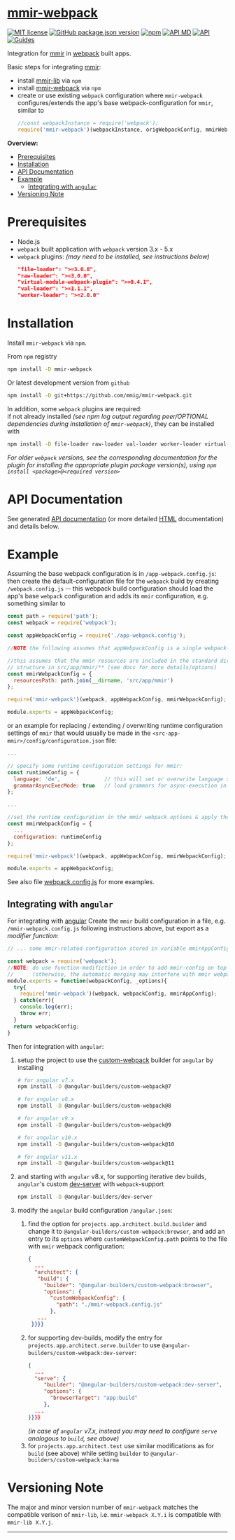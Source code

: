 [mmir-webpack][0]
==============

[![MIT license](https://img.shields.io/badge/License-MIT-green.svg)](https://opensource.org/licenses/MIT)
[![GitHub package.json version](https://img.shields.io/github/package-json/v/mmig/mmir-webpack/master)](https://github.com/mmig/mmir-webpack)
[![npm](https://img.shields.io/npm/v/mmir-webpack)](https://www.npmjs.com/package/mmir-webpack)
[![API MD](https://img.shields.io/badge/docs%40master-API%20quick%20reference-orange.svg?style=flat)](https://github.com/mmig/mmir-webpack/tree/master/docs)
[![API](https://img.shields.io/badge/docs-API%20reference-orange.svg?style=flat)](https://mmig.github.io/mmir/api-ts)
[![Guides](https://img.shields.io/badge/docs-guides-orange.svg?style=flat)](https://github.com/mmig/mmir/wiki)

Integration for [mmir][1] in [webpack][3] built apps.

Basic steps for integrating [mmir][1]:

 * install [mmir-lib][1] via `npm`
 * install [mmir-webpack][0] via `npm`
 * create or use existing `webpack` configuration where `mmir-webpack`
   configures/extends the app's base webpack-configuration for `mmir`, similar to
   ```javascript
   //const webpackInstance = require('webpack');
   require('mmir-webpack')(webpackInstance, origWebpackConfig, mmirWebpackConfig)
   ```

__Overview:__

<!-- TOC depthFrom:1 depthTo:6 withLinks:1 updateOnSave:1 orderedList:0 -->

- [Prerequisites](#prerequisites)
- [Installation](#installation)
- [API Documentation](#api-documentation)
- [Example](#example)
	- [Integrating with `angular`](#integrating-with-angular)
- [Versioning Note](#versioning-note)

<!-- /TOC -->

# Prerequisites

 * Node.js
 * `webpack` built application with `webpack` version 3.x - 5.x
  * `webpack` plugins: _(may need to be installed, see instructions below)_
    ```json
    "file-loader": ">=3.0.0",
    "raw-loader": ">=3.0.0",
    "virtual-module-webpack-plugin": ">=0.4.1",
    "val-loader": ">=1.1.1",
    "worker-loader": ">=2.0.0"
    ```

# Installation

Install `mmir-webpack` via `npm`.

From `npm` registry
```bash
npm install -D mmir-webpack
```

Or latest development version from `github`
```bash
npm install -D git+https://github.com/mmig/mmir-webpack.git
```

In addition, some `webpack` plugins are required:  
if not already installed _(see npm log output regarding peer/OPTIONAL dependencies
during installation of `mmir-webpack`)_, they can be installed with
```bash
npm install -D file-loader raw-loader val-loader worker-loader virtual-module-webpack-plugin
```
_For older `webpack` versions, see the corresponding documentation for the
plugin for installing the appropriate plugin package version(s), using
`npm install <package>@<required version>`_

# API Documentation

See generated [API documentation][4] (or more detailed [HTML][5] documentation) and details below.


# Example

Assuming the base webpack configuration is in `/app-webpack.config.js`:  
then create the default-configuration file for the `webpack` build by  creating `/webpack.config.js` --
this webpack build configuration should load the app's base `webpack`
configuration and adds its `mmir` configuration, e.g. something similar to

```javascript
const path = require('path');
const webpack = require('webpack');

const appWebpackConfig = require('./app-webpack.config');

//NOTE the following assumes that appWebpackConfig is a single webpack-configuration object

//this assumes that the mmir resources are included in the standard directory
// structure in src/app/mmir/** (see docs for more details/options)
const mmirWebpackConfig = {
  resourcesPath: path.join(__dirname, 'src/app/mmir')
};

require('mmir-webpack')(webpack, appWebpackConfig, mmirWebpackConfig);

module.exports = appWebpackConfig;

```

or an example for replacing / extending / overwriting runtime configuration settings
of `mmir` that would usually be made in the `<src-app-mmir>/config/configuration.json` file:
```javascript
...

// specify some runtime configuration settings for mmir:
const runtimeConfig = {
  language: 'de',              // this will set or overwrite language setting in configuration.json (see docs for RuntimeConfiguration)
  grammarAsyncExecMode: true   // load grammars for async-execution in web workers (see docs for RuntimeConfiguration)
};

...

//set the runtime configuration in the mmir webpack options & apply them:
const mmirWebpackConfig = {
  ...
  configuration: runtimeConfig
};

require('mmir-webpack')(webpack, appWebpackConfig, mmirWebpackConfig);

module.exports = appWebpackConfig;

```

See also file [webpack.config.js](./webpack.config.js) for more examples.

## Integrating with `angular`

For integrating with [angular][6] Create the `mmir` build configuration in a file, e.g.
`/mmir-webpack.config.js` following instructions above, but
export as a _modifier function_:
```javascript
// ... some mmir-related configuration stored in variable mmirAppConfig, then:

const webpack = require('webpack');
//NOTE: do use function-modifiction in order to add mmir-config on top of angualar etc config
//      (otherwise, the automatic merging may interfere with mmir webpack config)
module.exports = function(webpackConfig, _options){
  try{
    require('mmir-webpack')(webpack, webpackConfig, mmirAppConfig);
  } catch(err){
    console.log(err);
    throw err;
  }
  return webpackConfig;
}
```

Then for integration with `angular`:

 1. setup the project to use the [custom-webpack][7] builder for `angular` by installing
    ```bash
    # for angular v7.x
    npm install -D @angular-builders/custom-webpack@7

    # for angular v8.x
    npm install -D @angular-builders/custom-webpack@8

    # for angular v9.x
    npm install -D @angular-builders/custom-webpack@9

    # for angular v10.x
    npm install -D @angular-builders/custom-webpack@10

    # for angular v11.x
    npm install -D @angular-builders/custom-webpack@11

    ```
 2. and starting with `angular` v8.x, for supporting iterative dev builds, `angular`'s custom [dev-server][8] with `webpack`-support
    ```bash
    npm install -D @angular-builders/dev-server
    ```

 3. modify the `angular` build configuration `/angular.json`:  
    1. find the option for `projects.app.architect.build.builder` and change it to `@angular-builders/custom-webpack:browser`, and add an entry to its `options` where `customWebpackConfig.path` points to the file with `mmir` webpack configuration:
       ```json
       {
         ...
         "architect": {
          "build": {
            "builder": "@angular-builders/custom-webpack:browser",
            "options": {
              "customWebpackConfig": {
                "path": "./mmir-webpack.config.js"
              },
          ...
        }}}}
       ```
    2. for supporting dev-builds, modify the entry for `projects.app.architect.serve.builder` to use `@angular-builders/custom-webpack:dev-server`:
       ```json
       {
         ...
         "serve": {
            "builder": "@angular-builders/custom-webpack:dev-server",
            "options": {
              "browserTarget": "app:build"
            },
         ...
       }}}}
       ```
       _(in case of `angular` v7.x, instead you may need to configure `serve` analogous to `build`, see above)_
    3. for `projects.app.architect.test` use similar modifications as for `build` (see above) while setting `builder` to `@angular-builders/custom-webpack:karma`


# Versioning Note

The major and minor version number of `mmir-webpack` matches the compatible
verison of `mmir-lib`, i.e. `mmir-webpack X.Y.i` is compatible with `mmir-lib X.Y.j`.

----

[0]: https://github.com/mmig/mmir-webpack
[1]: https://github.com/mmig/mmir-lib
[2]: https://github.com/mmig/mmir-tooling
[3]: https://webpack.js.org/
[4]: https://github.com/mmig/mmir-webpack/tree/master/docs/modules
[5]: https://mmig.github.io/mmir/api-ts/modules/mmir_webpack.html
[6]: https://angular.io/
[7]: https://www.npmjs.com/package/@angular-builders/custom-webpack
[8]: https://www.npmjs.com/package/@angular-builders/dev-server
